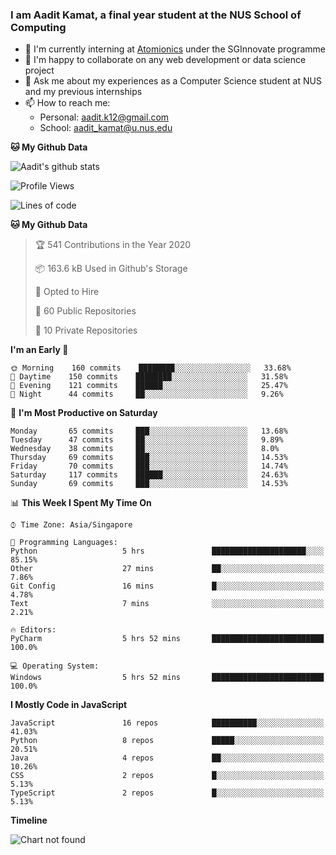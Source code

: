 ### I am Aadit Kamat, a final year student at the NUS School of Computing

- 🏢 I'm currently interning at [Atomionics](https://www.sginnovate.com/investments/atomionics) under the SGInnovate programme
- 👯 I'm happy to collaborate on any web development or data science project
- 💬 Ask me about my experiences as a Computer Science student at NUS and my previous internships
- 📫 How to reach me: 
     - Personal: aadit.k12@gmail.com
     - School: aadit_kamat@u.nus.edu

**🐱 My Github Data**  
     
![Aadit's github stats](https://github-readme-stats.vercel.app/api?username=aaditkamat&count_private=true&show_icons=true)

<!--START_SECTION:waka-->
![Profile Views](http://img.shields.io/badge/Profile%20Views-34-blue)

![Lines of code](https://img.shields.io/badge/From%20Hello%20World%20I%27ve%20Written-29.0%20million%20lines%20of%20code-blue)

**🐱 My Github Data** 

> 🏆 541 Contributions in the Year 2020
 > 
> 📦 163.6 kB Used in Github's Storage 
 > 
> 💼 Opted to Hire
 > 
> 📜 60 Public Repositories 
 > 
> 🔑 10 Private Repositories  
 > 
**I'm an Early 🐤** 

```text
🌞 Morning    160 commits    ████████░░░░░░░░░░░░░░░░░   33.68% 
🌆 Daytime    150 commits    ████████░░░░░░░░░░░░░░░░░   31.58% 
🌃 Evening    121 commits    ██████░░░░░░░░░░░░░░░░░░░   25.47% 
🌙 Night      44 commits     ██░░░░░░░░░░░░░░░░░░░░░░░   9.26%

```
📅 **I'm Most Productive on Saturday** 

```text
Monday       65 commits     ███░░░░░░░░░░░░░░░░░░░░░░   13.68% 
Tuesday      47 commits     ██░░░░░░░░░░░░░░░░░░░░░░░   9.89% 
Wednesday    38 commits     ██░░░░░░░░░░░░░░░░░░░░░░░   8.0% 
Thursday     69 commits     ███░░░░░░░░░░░░░░░░░░░░░░   14.53% 
Friday       70 commits     ███░░░░░░░░░░░░░░░░░░░░░░   14.74% 
Saturday     117 commits    ██████░░░░░░░░░░░░░░░░░░░   24.63% 
Sunday       69 commits     ███░░░░░░░░░░░░░░░░░░░░░░   14.53%

```


📊 **This Week I Spent My Time On** 

```text
⌚︎ Time Zone: Asia/Singapore

💬 Programming Languages: 
Python                   5 hrs               █████████████████████░░░░   85.15% 
Other                    27 mins             ██░░░░░░░░░░░░░░░░░░░░░░░   7.86% 
Git Config               16 mins             █░░░░░░░░░░░░░░░░░░░░░░░░   4.78% 
Text                     7 mins              ░░░░░░░░░░░░░░░░░░░░░░░░░   2.21%

🔥 Editors: 
PyCharm                  5 hrs 52 mins       █████████████████████████   100.0%

💻 Operating System: 
Windows                  5 hrs 52 mins       █████████████████████████   100.0%

```

**I Mostly Code in JavaScript** 

```text
JavaScript               16 repos            ██████████░░░░░░░░░░░░░░░   41.03% 
Python                   8 repos             █████░░░░░░░░░░░░░░░░░░░░   20.51% 
Java                     4 repos             ██░░░░░░░░░░░░░░░░░░░░░░░   10.26% 
CSS                      2 repos             █░░░░░░░░░░░░░░░░░░░░░░░░   5.13% 
TypeScript               2 repos             █░░░░░░░░░░░░░░░░░░░░░░░░   5.13%

```


**Timeline**

![Chart not found](https://raw.githubusercontent.com/aaditkamat/aaditkamat/master/charts/bar_graph.png) 


<!--END_SECTION:waka-->
